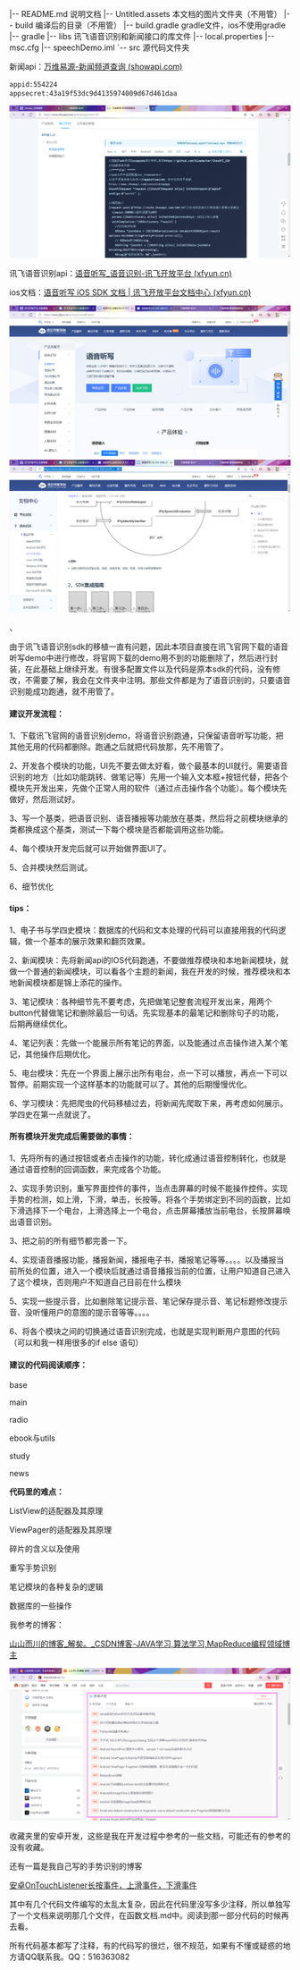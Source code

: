 |-- README.md			说明文档
|-- Untitled.assets		本文档的图片文件夹（不用管）
|-- build						 编译后的目录（不用管）
|-- build.gradle			 gradle文件，ios不使用gradle
|-- gradle
|-- libs							讯飞语音识别和新闻接口的库文件
|-- local.properties
|-- msc.cfg
|-- speechDemo.iml
`-- src							源代码文件夹



新闻api：[万维易源-新闻频道查询 (showapi.com)](https://www.showapi.com/apiGateway/view/109)

```
appid:554224
appsecret:43a19f53dc9d4135974009d67d461daa
```

![image-20210803104459419](README.assets/image-20210803104459419.png)



讯飞语音识别api：[语音听写_语音识别-讯飞开放平台 (xfyun.cn)](https://www.xfyun.cn/services/voicedictation)

ios文档：[语音听写 iOS SDK 文档 | 讯飞开放平台文档中心 (xfyun.cn)](https://www.xfyun.cn/doc/asr/voicedictation/iOS-SDK.html#_2、sdk集成指南)

![image-20210803104900374](README.assets/image-20210803104900374.png)![image-20210803104907718](README.assets/image-20210803104907718.png)

、



由于讯飞语音识别sdk的移植一直有问题，因此本项目直接在讯飞官网下载的语音听写demo中进行修改，将官网下载的demo用不到的功能删除了，然后进行封装，在此基础上继续开发。有很多配置文件以及代码是原本sdk的代码，没有修改，不需要了解，我会在文件夹中注明。那些文件都是为了语音识别的，只要语音识别能成功跑通，就不用管了。





#### **建议开发流程：**

1、下载讯飞官网的语音识别demo，将语音识别跑通，只保留语音听写功能，把其他无用的代码都删除。跑通之后就把代码放那，先不用管了。

2、开发各个模块的功能，UI先不要去做太好看，做个最基本的UI就行。需要语音识别的地方（比如功能跳转、做笔记等）先用一个输入文本框+按钮代替，把各个模块先开发出来，先做个正常人用的软件（通过点击操作各个功能）。每个模块先做好，然后测试好。

3、写一个基类，把语音识别、语音播报等功能放在基类，然后将之前模块继承的类都换成这个基类，测试一下每个模块是否都能调用这些功能。

4、每个模块开发完后就可以开始做界面UI了。

5、合并模块然后测试。

6、细节优化





#### **tips：**

1、电子书与学四史模块：数据库的代码和文本处理的代码可以直接用我的代码逻辑，做一个基本的展示效果和翻页效果。

2、新闻模块：先将新闻api的IOS代码跑通，不要做推荐模块和本地新闻模块，就做一个普通的新闻模块，可以看各个主题的新闻，我在开发的时候，推荐模块和本地新闻模块都是锦上添花的操作。

3、笔记模块：各种细节先不要考虑，先把做笔记整套流程开发出来，用两个button代替做笔记和删除最后一句话。先实现基本的最笔记和删除句子的功能，后期再继续优化。

4、笔记列表：先做一个能展示所有笔记的界面，以及能通过点击操作进入某个笔记，其他操作后期优化。

5、电台模块：先在一个界面上展示出所有电台，点一下可以播放，再点一下可以暂停。前期实现一个这样基本的功能就可以了。其他的后期慢慢优化。

6、学习模块：先把爬虫的代码移植过去，将新闻先爬取下来，再考虑如何展示。学四史在第一点就说了。





#### **所有模块开发完成后需要做的事情：**

1、先将所有的通过按钮或者点击操作的功能，转化成通过语音控制转化，也就是通过语音控制的回调函数，来完成各个功能。

2、实现手势识别，重写界面控件的事件，当点击屏幕的时候不能操作控件。实现手势的检测，如上滑，下滑，单击，长按等。将各个手势绑定到不同的函数，比如下滑选择下一个电台，上滑选择上一个电台，点击屏幕播放当前电台，长按屏幕唤出语音识别。

3、把之前的所有细节都完善一下。

4、实现语音播报功能，播报新闻，播报电子书，播报笔记等等。。。。以及播报当前所处的位置，进入一个模块后就通过语音播报当前的位置，让用户知道自己进入了这个模块，否则用户不知道自己目前在什么模块

5、实现一些提示音，比如删除笔记提示音、笔记保存提示音、笔记标题修改提示音、没听懂用户的意图的提示音等等。。。。

6、将各个模块之间的切换通过语音识别完成，也就是实现判断用户意图的代码（可以和我一样用很多的if else 语句）



#### 建议的代码阅读顺序：

base

main

radio

ebook与utils

study

news



**代码里的难点：**

ListView的适配器及其原理

ViewPager的适配器及其原理

碎片的含义以及使用

重写手势识别

笔记模块的各种复杂的逻辑

数据库的一些操作



我参考的博客：

[山山而川的博客_解矣。_CSDN博客-JAVA学习,算法学习,MapReduce编程领域博主](https://blog.csdn.net/qq_44939973?type=collect)

![image-20210803225522418](README.assets/image-20210803225522418.png)

收藏夹里的安卓开发，这些是我在开发过程中参考的一些文档，可能还有的参考的没有收藏。



还有一篇是我自己写的手势识别的博客

[安卓OnTouchListener长按事件，上滑事件，下滑事件](https://blog.csdn.net/qq_44939973/article/details/115001602)





其中有几个代码文件编写的太乱太复杂，因此在代码里没写多少注释，所以单独写了一个文档来说明那几个文件，在函数文档.md中。阅读到那一部分代码的时候再去看。



所有代码基本都写了注释，有的代码写的很烂，很不规范，如果有不懂或疑惑的地方请QQ联系我。QQ：516363082
